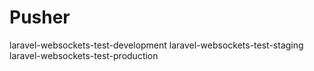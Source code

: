 # Pusher

laravel-websockets-test-development
laravel-websockets-test-staging
laravel-websockets-test-production

